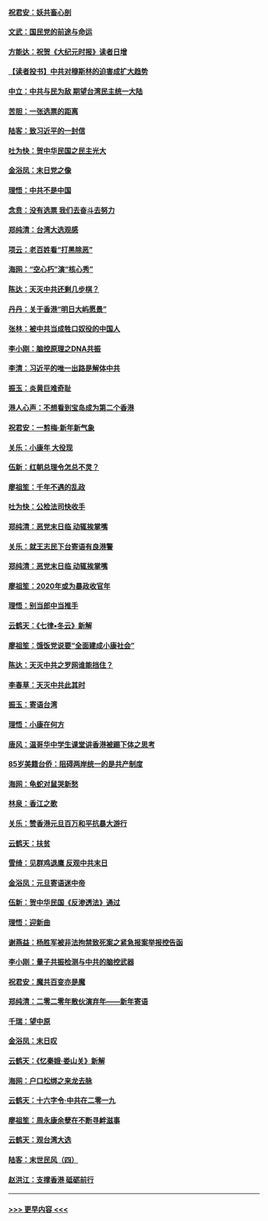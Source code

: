 #### [祝君安：妖共畜心剖](../pages/nsc993/n11794273.md?t=01160502) 
#### [文武：国民党的前途与命运](../pages/nsc993/n11794198.md?t=01160502) 
#### [方能达：祝贺《大纪元时报》读者日增](../pages/nsc993/n11793807.md?t=01160502) 
#### [【读者投书】中共对穆斯林的迫害成扩大趋势](../pages/nsc993/n11791371.md?t=01160502) 
#### [中立：中共与民为敌 期望台湾民主统一大陆](../pages/nsc993/n11790392.md?t=01160502) 
#### [苦胆：一张选票的距离](../pages/nsc993/n11788914.md?t=01160502) 
#### [陆客：致习近平的一封信](../pages/nsc993/n11788867.md?t=01160502) 
#### [吐为快：贺中华民国之民主光大](../pages/nsc993/n11788618.md?t=01160502) 
#### [金浴凤：末日党之像](../pages/nsc993/n11787475.md?t=01160502) 
#### [理悟：中共不是中国](../pages/nsc993/n11787463.md?t=01160502) 
#### [念贲：没有选票  我们去奋斗去努力](../pages/nsc993/n11787398.md?t=01160502) 
#### [郑纯清：台湾大选观感](../pages/nsc993/n11786210.md?t=01160502) 
#### [项云：老百姓看“打黑除恶”](../pages/nsc993/n11785398.md?t=01160502) 
#### [海网：“空心朽”演“核心秀”](../pages/nsc993/n11783874.md?t=01160502) 
#### [陈达：天灭中共还剩几步棋？](../pages/nsc993/n11783719.md?t=01160502) 
#### [丹丹：关于香港“明日大屿愿景”](../pages/nsc993/n11783273.md?t=01160502) 
#### [张林：被中共当成牲口奴役的中国人](../pages/nsc993/n11782397.md?t=01160502) 
#### [李小刚：脑控原理之DNA共振](../pages/nsc993/n11780962.md?t=01160502) 
#### [李清：习近平的唯一出路是解体中共](../pages/nsc993/n11780866.md?t=01160502) 
#### [振玉：炎黄巨难奇耻](../pages/nsc993/n11779632.md?t=01160502) 
#### [港人心声：不想看到宝岛成为第二个香港](../pages/nsc993/n11778817.md?t=01160502) 
#### [祝君安：一剪梅‧新年新气象](../pages/nsc993/n11776340.md?t=01160502) 
#### [关乐：小康年 大役现](../pages/nsc993/n11774213.md?t=01160502) 
#### [伍新：红朝总理令怎总不灵？](../pages/nsc993/n11770813.md?t=01160502) 
#### [廖祖笙：千年不遇的乱政](../pages/nsc993/n11770373.md?t=01160502) 
#### [吐为快：公检法司快收手](../pages/nsc993/n11770359.md?t=01160502) 
#### [郑纯清：恶党末日临 动辄挨掌嘴](../pages/nsc993/n11769912.md?t=01160502) 
#### [关乐：就王志民下台寄语有良港警](../pages/nsc993/n11769903.md?t=01160502) 
#### [郑纯清：恶党末日临 动辄挨掌嘴](../pages/nsc993/n11769356.md?t=01160502) 
#### [廖祖笙：2020年或为暴政收官年](../pages/nsc993/n11768216.md?t=01160502) 
#### [理悟：别当郎中当推手](../pages/nsc993/n11768243.md?t=01160502) 
#### [云鹤天：《七律▪冬云》新解](../pages/nsc993/n11768204.md?t=01160502) 
#### [廖祖笙：饿饭党说要“全面建成小康社会”](../pages/nsc993/n11767482.md?t=01160502) 
#### [陈达：天灭中共之罗网谁能挡住？](../pages/nsc993/n11767465.md?t=01160502) 
#### [李春草：天灭中共此其时](../pages/nsc993/n11767452.md?t=01160502) 
#### [振玉：寄语台湾](../pages/nsc993/n11767432.md?t=01160502) 
#### [理悟：小康在何方](../pages/nsc993/n11767394.md?t=01160502) 
#### [唐风：温哥华中学生课堂讲香港被踢下体之思考](../pages/nsc993/n11766848.md?t=01160502) 
#### [85岁美籍台侨：阻碍两岸统一的是共产制度](../pages/nsc993/n11765043.md?t=01160502) 
#### [海网：龟蛇对鼠哭新愁](../pages/nsc993/n11764895.md?t=01160502) 
#### [林泉：香江之歌](../pages/nsc993/n11764415.md?t=01160502) 
#### [关乐：赞香港元旦百万和平抗暴大游行](../pages/nsc993/n11764382.md?t=01160502) 
#### [云鹤天：扶贫](../pages/nsc993/n11764245.md?t=01160502) 
#### [雪绮：见群鸡退鹰  反观中共末日](../pages/nsc993/n11762112.md?t=01160502) 
#### [金浴凤：元旦寄语迷中帝](../pages/nsc993/n11761788.md?t=01160502) 
#### [伍新：贺中华民国《反渗透法》通过](../pages/nsc993/n11761994.md?t=01160502) 
#### [理悟：迎新曲](../pages/nsc993/n11761152.md?t=01160502) 
#### [谢燕益：杨胜军被非法拘禁致死案之紧急报案举报控告函](../pages/nsc993/n11756134.md?t=01160502) 
#### [李小刚：量子共振检测与中共的脑控武器](../pages/nsc993/n11754518.md?t=01160502) 
#### [祝君安：魔共百变亦是魔](../pages/nsc993/n11754469.md?t=01160502) 
#### [郑纯清：二零二零年散伙演弃年——新年寄语](../pages/nsc993/n11754195.md?t=01160502) 
#### [千瑞：望中原](../pages/nsc993/n11754159.md?t=01160502) 
#### [金浴凤：末日叹](../pages/nsc993/n11752359.md?t=01160502) 
#### [云鹤天：《忆秦娥‧娄山关》新解](../pages/nsc993/n11752348.md?t=01160502) 
#### [海网：户口松绑之来龙去脉](../pages/nsc993/n11752328.md?t=01160502) 
#### [云鹤天：十六字令‧中共在二零一九](../pages/nsc993/n11752305.md?t=01160502) 
#### [廖祖笙：周永康余孽在不断寻衅滋事](../pages/nsc993/n11751013.md?t=01160502) 
#### [云鹤天：观台湾大选](../pages/nsc993/n11751007.md?t=01160502) 
#### [陆客：末世民风（四）](../pages/nsc993/n11749203.md?t=01160502) 
#### [赵洪江：支撑香港 砥砺前行](../pages/nsc993/n11748482.md?t=01160502) 

----
#### [ >>> 更早内容 <<< ](../indexes/nsc993-earlier.md)
